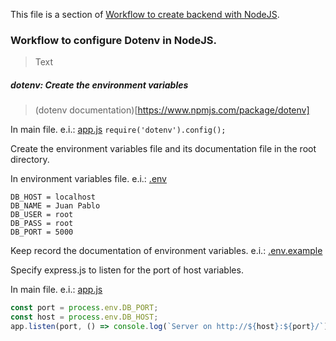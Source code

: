 This file is a section of [Workflow to create backend with NodeJS](./README.md).

### Workflow to configure Dotenv in NodeJS.

> Text

##### dotenv: Create the environment variables

> (dotenv documentation)[https://www.npmjs.com/package/dotenv]

In main file. e.i.: <u>app.js</u> `require('dotenv').config();`

Create the environment variables file and its documentation file in the root directory.

In environment variables file. e.i.: <u>.env</u>

```
DB_HOST = localhost
DB_NAME = Juan Pablo
DB_USER = root
DB_PASS = root
DB_PORT = 5000
```

Keep record the documentation of environment variables. e.i.: <u>.env.example</u>

Specify express.js to listen for the port of host variables.

In main file. e.i.: <u>app.js</u>

```js
const port = process.env.DB_PORT;
const host = process.env.DB_HOST;
app.listen(port, () => console.log(`Server on http://${host}:${port}/`));
```

## 